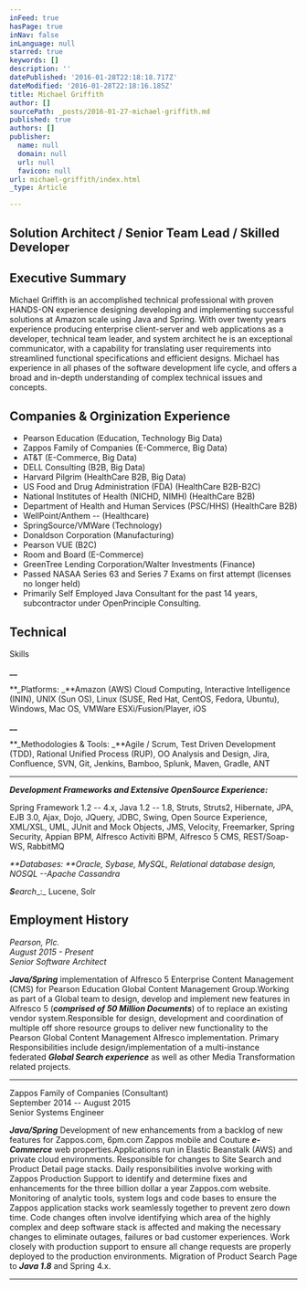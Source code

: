 ```yaml
---
inFeed: true
hasPage: true
inNav: false
inLanguage: null
starred: true
keywords: []
description: ''
datePublished: '2016-01-28T22:18:18.717Z'
dateModified: '2016-01-28T22:18:16.185Z'
title: Michael Griffith
author: []
sourcePath: _posts/2016-01-27-michael-griffith.md
published: true
authors: []
publisher:
  name: null
  domain: null
  url: null
  favicon: null
url: michael-griffith/index.html
_type: Article

---
```

## Solution Architect / Senior Team Lead / Skilled Developer 

## Executive Summary

Michael Griffith is an accomplished technical professional with proven HANDS-ON experience designing developing and implementing successful solutions at Amazon scale using Java and Spring. With over twenty years experience producing enterprise client-server and web applications as a developer, technical team leader, and system architect he is an exceptional communicator, with a capability for translating user requirements into streamlined functional specifications and efficient designs. Michael has experience in all phases of the software development life cycle, and offers a broad and in-depth understanding of complex technical issues and concepts.

## Companies & Orginization Experience

* Pearson Education (Education, Technology Big Data) 
* Zappos Family of Companies (E-Commerce, Big Data) 
* AT&T (E-Commerce, Big Data) 
* DELL Consulting (B2B, Big Data) 
* Harvard Pilgrim (HealthCare B2B, Big Data) 
* US Food and Drug Administration (FDA) (HealthCare B2B-B2C)
* National Institutes of Health (NICHD, NIMH) (HealthCare B2B)
* Department of Health and Human Services (PSC/HHS) (HealthCare B2B) 
* WellPoint/Anthem -- (Healthcare) 
* SpringSource/VMWare (Technology) 
* Donaldson Corporation (Manufacturing) 
* Pearson VUE (B2C) 
* Room and Board (E-Commerce) 
* GreenTree Lending Corporation/Walter Investments (Finance)
* Passed NASAA Series 63 and Series 7 Exams on first attempt (licenses no longer held) 
* Primarily Self Employed Java Consultant for the past 14 years, subcontractor under OpenPrinciple Consulting.

## Technical
Skills

**__**

**_Platforms: _**Amazon (AWS)
Cloud Computing, Interactive Intelligence (ININ), UNIX (Sun OS), Linux (SUSE,
Red Hat, CentOS, Fedora, Ubuntu), Windows, Mac OS, VMWare ESXi/Fusion/Player,
iOS

**__**

**_Methodologies & Tools: _**Agile / Scrum, Test Driven
Development (TDD), Rational Unified Process (RUP), OO Analysis and Design,
Jira, Confluence, SVN, Git, Jenkins, Bamboo, Splunk, Maven, Gradle, ANT

****

**_Development
Frameworks and Extensive OpenSource
Experience:_**

Spring Framework 1.2 -- 4.x, Java 1.2 -- 1.8, Struts, Struts2, Hibernate, JPA, EJB 3.0,
Ajax, Dojo, JQuery, JDBC, Swing, Open Source Experience, XML/XSL, UML, JUnit
and Mock Objects, JMS, Velocity, Freemarker, Spring Security, Appian BPM,
Alfresco Activiti BPM, Alfresco 5 CMS, REST/Soap-WS, RabbitMQ

_**Databases: **Oracle,
Sybase, MySQL, Relational database design, NOSQL --Apache Cassandra_

**_S_**_earch__:_ Lucene, Solr

## Employment History

_Pearson, Plc.  
August 2015 - Present  
Senior Software Architect_

**_Java/Spring_**
implementation of Alfresco 5 Enterprise Content Management (CMS) for Pearson
Education Global Content Management Group.Working as part of a Global team to design, develop and implement new
features in Alfresco 5 (**_comprised of 50 Million Documents_**)
of to replace an existing vendor system.Responsible for design, development and coordination of multiple off
shore resource groups to deliver new functionality to the Pearson Global
Content Management Alfresco implementation. Primary Responsibilities include
design/implementation of a multi-instance federated **_Global Search experience_**
as well as other Media Transformation related projects.

****

Zappos
Family of Companies (Consultant)  
September 2014 -- August 2015  
Senior Systems Engineer

**_Java/Spring_**
Development of new enhancements from a backlog of new features for Zappos.com,
6pm.com Zappos mobile and Couture **_e-Commerce_** web properties.Applications run in Elastic Beanstalk (AWS)
and private cloud environments. Responsible for changes to Site Search and
Product Detail page stacks. Daily responsibilities involve working with Zappos
Production Support to identify and determine fixes and enhancements for the
three billion dollar a year Zappos.com website. Monitoring of analytic tools,
system logs and code bases to ensure the Zappos application stacks work
seamlessly together to prevent zero down time. Code changes often involve
identifying which area of the highly complex and deep software stack is
affected and making the necessary changes to eliminate outages, failures or bad
customer experiences. Work closely with production support to ensure all change
requests are properly deployed to the production environments. Migration of
Product Search Page to **_Java 1.8_** and Spring 4.x. 

****